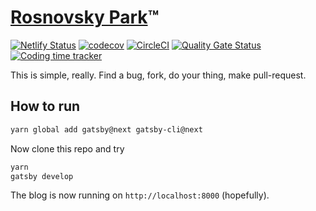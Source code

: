 # [Rosnovsky Park](https://rosnovsky.us)™

[![Netlify Status](https://api.netlify.com/api/v1/badges/43748f50-6cc7-4e65-9356-048408536938/deploy-status)](https://app.netlify.com/sites/rosnovsky/deploys) [![codecov](https://codecov.io/gh/rosnovsky/rosnovskyus/branch/master/graph/badge.svg)](https://codecov.io/gh/rosnovsky/rosnovskyus) [![CircleCI](https://circleci.com/gh/rosnovsky/rosnovskyus.svg?style=svg)](https://circleci.com/gh/rosnovsky/rosnovskyus) [![Quality Gate Status](https://sonarcloud.io/api/project_badges/measure?project=rosnovsky_rosnovskyus&metric=alert_status)](https://sonarcloud.io/dashboard?id=rosnovsky_rosnovskyus) [![Coding time tracker](https://wakatime.com/badge/bitbucket/rosnovsky/rosnovsky-us.svg)](https://wakatime.com/badge/bitbucket/rosnovsky/rosnovsky-us)



This is simple, really. Find a bug, fork, do your thing, make pull-request.

## How to run

```bash
yarn global add gatsby@next gatsby-cli@next
```

Now clone this repo and try

```bash
yarn
gatsby develop
```

The blog is now running on `http://localhost:8000` (hopefully).
